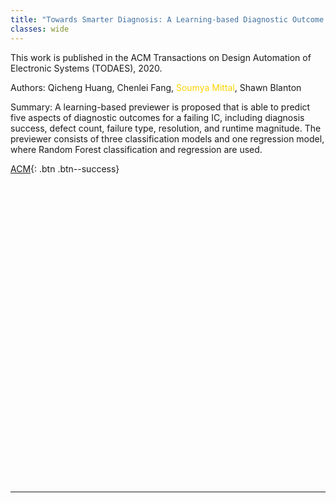 ```yaml
---
title: "Towards Smarter Diagnosis: A Learning-based Diagnostic Outcome Previewer"
classes: wide
---
```


This work is published in the ACM Transactions on Design Automation of Electronic Systems (TODAES), 2020.

Authors: Qicheng Huang, Chenlei Fang, <span style="color:#ffd300">Soumya Mittal</span>, Shawn Blanton

Summary: A learning-based previewer is proposed that is able to predict five aspects of diagnostic outcomes for a failing IC, including diagnosis success, defect count, failure type, resolution, and runtime magnitude. The previewer consists of three classification models and one regression model, where Random Forest classification and regression are used.  

[ACM](https://dl.acm.org/doi/abs/10.1145/3398267){: .btn .btn--success}

<div id="adobe-dc-view" style="height: 480px"></div>
<script src="https://documentservices.adobe.com/view-sdk/viewer.js"></script>
<script type="text/javascript">
  document.addEventListener("adobe_dc_view_sdk.ready", function(){
    var adobeDCView = new AdobeDC.View({clientId: "b92bfd344a0744ef8ffd3e72979d4c40", divId: "adobe-dc-view"});
    adobeDCView.previewFile({
      content:{location: {url: "https://dl.acm.org/doi/pdf/10.1145/3398267"}},
      metaData:{fileName: "3398267"}
    }, { embedMode: "FULL_WINDOW", defaultViewMode: "FIT_PAGE", showAnnotationTools: true, showDownloadPDF: true });
  });
</script>


---
